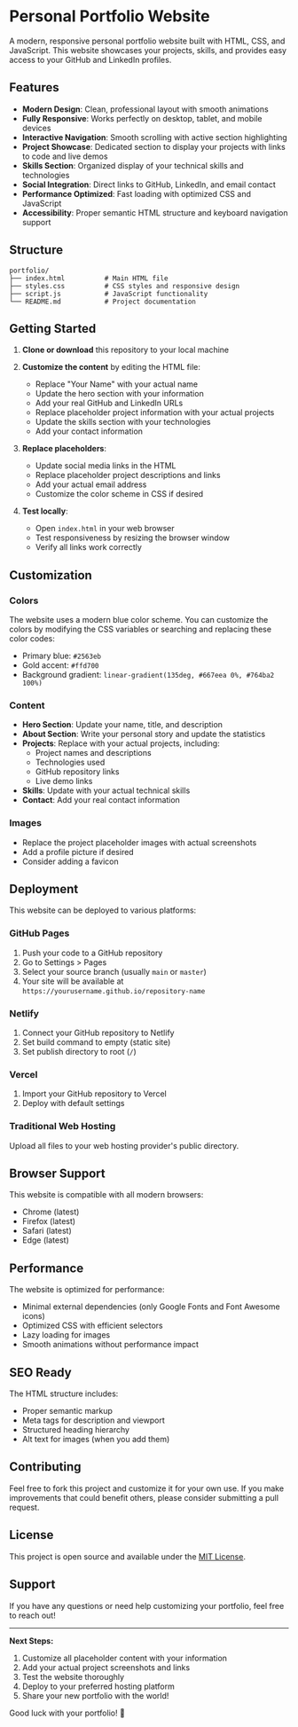 # Personal Portfolio Website

A modern, responsive personal portfolio website built with HTML, CSS, and JavaScript. This website showcases your projects, skills, and provides easy access to your GitHub and LinkedIn profiles.

## Features

- **Modern Design**: Clean, professional layout with smooth animations
- **Fully Responsive**: Works perfectly on desktop, tablet, and mobile devices
- **Interactive Navigation**: Smooth scrolling with active section highlighting
- **Project Showcase**: Dedicated section to display your projects with links to code and live demos
- **Skills Section**: Organized display of your technical skills and technologies
- **Social Integration**: Direct links to GitHub, LinkedIn, and email contact
- **Performance Optimized**: Fast loading with optimized CSS and JavaScript
- **Accessibility**: Proper semantic HTML structure and keyboard navigation support

## Structure

```
portfolio/
├── index.html          # Main HTML file
├── styles.css          # CSS styles and responsive design
├── script.js           # JavaScript functionality
└── README.md           # Project documentation
```

## Getting Started

1. **Clone or download** this repository to your local machine
2. **Customize the content** by editing the HTML file:
   - Replace "Your Name" with your actual name
   - Update the hero section with your information
   - Add your real GitHub and LinkedIn URLs
   - Replace placeholder project information with your actual projects
   - Update the skills section with your technologies
   - Add your contact information

3. **Replace placeholders**:
   - Update social media links in the HTML
   - Replace placeholder project descriptions and links
   - Add your actual email address
   - Customize the color scheme in CSS if desired

4. **Test locally**:
   - Open `index.html` in your web browser
   - Test responsiveness by resizing the browser window
   - Verify all links work correctly

## Customization

### Colors
The website uses a modern blue color scheme. You can customize the colors by modifying the CSS variables or searching and replacing these color codes:
- Primary blue: `#2563eb`
- Gold accent: `#ffd700`
- Background gradient: `linear-gradient(135deg, #667eea 0%, #764ba2 100%)`

### Content
- **Hero Section**: Update your name, title, and description
- **About Section**: Write your personal story and update the statistics
- **Projects**: Replace with your actual projects, including:
  - Project names and descriptions
  - Technologies used
  - GitHub repository links
  - Live demo links
- **Skills**: Update with your actual technical skills
- **Contact**: Add your real contact information

### Images
- Replace the project placeholder images with actual screenshots
- Add a profile picture if desired
- Consider adding a favicon

## Deployment

This website can be deployed to various platforms:

### GitHub Pages
1. Push your code to a GitHub repository
2. Go to Settings > Pages
3. Select your source branch (usually `main` or `master`)
4. Your site will be available at `https://yourusername.github.io/repository-name`

### Netlify
1. Connect your GitHub repository to Netlify
2. Set build command to empty (static site)
3. Set publish directory to root (`/`)

### Vercel
1. Import your GitHub repository to Vercel
2. Deploy with default settings

### Traditional Web Hosting
Upload all files to your web hosting provider's public directory.

## Browser Support

This website is compatible with all modern browsers:
- Chrome (latest)
- Firefox (latest)
- Safari (latest)
- Edge (latest)

## Performance

The website is optimized for performance:
- Minimal external dependencies (only Google Fonts and Font Awesome icons)
- Optimized CSS with efficient selectors
- Lazy loading for images
- Smooth animations without performance impact

## SEO Ready

The HTML structure includes:
- Proper semantic markup
- Meta tags for description and viewport
- Structured heading hierarchy
- Alt text for images (when you add them)

## Contributing

Feel free to fork this project and customize it for your own use. If you make improvements that could benefit others, please consider submitting a pull request.

## License

This project is open source and available under the [MIT License](LICENSE).

## Support

If you have any questions or need help customizing your portfolio, feel free to reach out!

---

**Next Steps:**
1. Customize all placeholder content with your information
2. Add your actual project screenshots and links
3. Test the website thoroughly
4. Deploy to your preferred hosting platform
5. Share your new portfolio with the world!

Good luck with your portfolio! 🚀